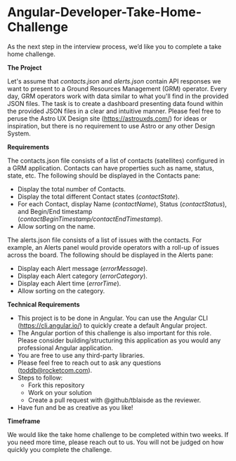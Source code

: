 # Angular-Developer-Take-Home-Challenge

As the next step in the interview process, we’d like you to complete a take home challenge.

**The Project**

Let's assume that *contacts.json* and *alerts.json* contain API responses we want to present to a Ground Resources Management (GRM) operator. Every day, GRM operators work with data similar to what you'll find in the provided JSON files. The task is to create a dashboard presenting data found within the provided JSON files in a clear and intuitive manner.
Please feel free to peruse the Astro UX Design site (https://astrouxds.com/) for ideas or inspiration, but there is no requirement to use Astro or any other Design System.

**Requirements**

The contacts.json file consists of a list of contacts (satellites) configured in a GRM application. Contacts can have properties such as name, status, state, etc. The following should be displayed in the Contacts pane:
- Display the total number of Contacts.
- Display the total different Contact states (*contactState*).
- For each Contact, display Name (*contactName*), Status (*contactStatus*), and Begin/End timestamp (*contactBeginTimestamp/contactEndTimestamp*).
- Allow sorting on the name.

The alerts.json file consists of a list of issues with the contacts. For example, an Alerts panel would provide operators with a roll-up of issues across the board. The following should be displayed in the Alerts pane:
- Display each Alert message (*errorMessage*).
- Display each Alert category (*errorCategory*).
- Display each Alert time (*errorTime*).
- Allow sorting on the category.

**Technical Requirements**
- This project is to be done in Angular. You can use the Angular CLI (https://cli.angular.io/) to quickly create a default Angular project.
- The Angular portion of this challenge is also important for this role. Please consider building/structuring this application as you would any professional Angular application.
- You are free to use any third-party libraries.
- Please feel free to reach out to ask any questions (toddb@rocketcom.com).
- Steps to follow:
  - Fork this repository
  - Work on your solution
  - Create a pull request with @github/tblaisde as the reviewer.
- Have fun and be as creative as you like!

**Timeframe**

We would like the take home challenge to be completed within two weeks. If you need more time, please reach out to us. You will not be judged on how quickly you complete the challenge.
